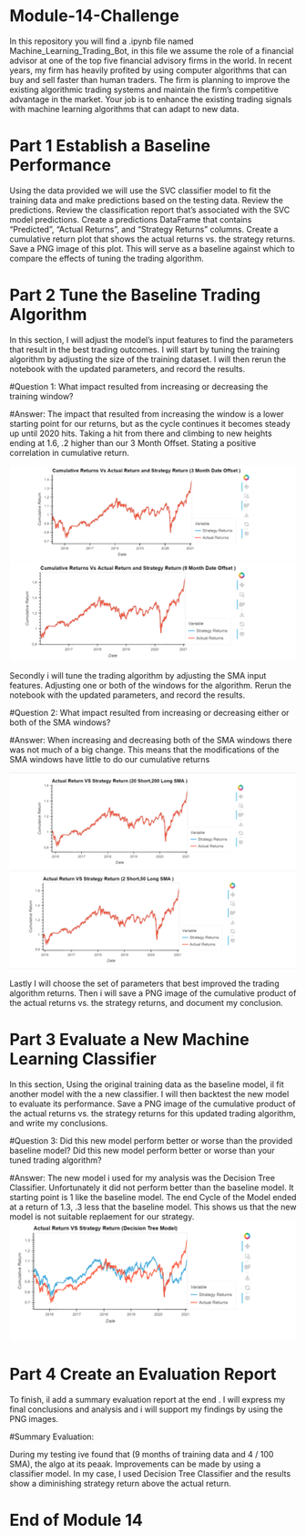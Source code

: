 # Module-14-Challenge
In this repository you will find a .ipynb file named Machine_Learning_Trading_Bot, in this file we assume the role of a financial advisor at one of the top five financial advisory firms in the world. In recent years, my firm has heavily profited by using computer algorithms that can buy and sell faster than human traders.
The firm is planning to improve the existing algorithmic trading systems and maintain the firm’s competitive advantage in the market. Your job is to enhance the existing trading signals with machine learning algorithms that can adapt to new data.
# Part 1 Establish a Baseline Performance
Using the data provided we will use the SVC classifier model to fit the training data and make predictions based on the testing data. Review the predictions.
Review the classification report that’s associated with the SVC model predictions.
Create a predictions DataFrame that contains “Predicted”, “Actual Returns”, and “Strategy Returns” columns.
Create a cumulative return plot that shows the actual returns vs. the strategy returns. Save a PNG image of this plot. This will serve as a baseline against which to compare the effects of tuning the trading algorithm.

# Part 2 Tune the Baseline Trading Algorithm
In this section, I will adjust the model’s input features to find the parameters that result in the best trading outcomes. 
I will start by tuning the training algorithm by adjusting the size of the training dataset. I will then rerun the notebook with the updated parameters, and record the results.

#Question 1: What impact resulted from increasing or decreasing the training window?

#Answer:
The impact that resulted from increasing the window is a lower starting point for our returns, but as the cycle continues it becomes steady up until 2020 hits. Taking a hit from there and climbing to new heights ending at 1.6, .2 higher than our 3 Month Offset. Stating a positive correlation in cumulative return. 

![Alt text](Images/Pic1.PNG)
![Alt text](Images/Pic2.PNG)


Secondly i will tune the trading algorithm by adjusting the SMA input features. Adjusting one or both of the windows for the algorithm. Rerun the notebook with the updated parameters, and record the results. 

#Question 2: What impact resulted from increasing or decreasing either or both of the SMA windows?

#Answer: When increasing and decreasing both of the SMA windows there was not much of a big change. This means that the modifications of the SMA windows have little to do our cumulative returns

![Alt text](Images/Pic3.PNG)
![Alt text](Images/Pic4.PNG)


Lastly I will choose the set of parameters that best improved the trading algorithm returns. Then i will save a PNG image of the cumulative product of the actual returns vs. the strategy returns, and document my conclusion. 

# Part 3 Evaluate a New Machine Learning Classifier
In this section, Using the original training data as the baseline model, il fit another model with the a new classifier.
I will then backtest the new model to evaluate its performance. Save a PNG image of the cumulative product of the actual returns vs. the strategy returns for this updated trading algorithm, and write my conclusions. 


#Question 3:  Did this new model perform better or worse than the provided baseline model? Did this new model perform better or worse than your tuned trading algorithm?

#Answer: The new model i used for my analysis was the Decision Tree Classifier. Unfortunately it did not perform better than the baseline model. It starting point is 1 like the baseline model. The end Cycle of the Model ended at a return of 1.3, .3 less that the baseline model. This shows us that the new model is not suitable replaement for our strategy. 
![Alt text](Images/Pic5.PNG)

# Part 4 Create an Evaluation Report

To finish, il add a summary evaluation report at the end . I will express my final conclusions and analysis and i will support my findings by using the PNG images. 

#Summary Evaluation:

During my testing ive found that (9 months of training data and 4 / 100 SMA), the algo at its peaak. Improvements can be made by using a classifier model.  In my case, I used Decision Tree Classifier and the results show a diminishing strategy return above the actual return.


# End of Module 14
